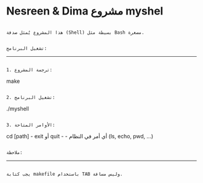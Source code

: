 
Nesreen & Dima
                                                                                                                               مشروع myshel
=============

                                                                                                هذا المشروع يُمثل صدفة (Shell) بسيطة مثل Bash مصغرة.

                                                                                                                                تشغيل البرنامج:
--------------
                                                                                                                             1. ترجمة المشروع:
  make  

                                                                                                                             2. تشغيل البرنامج:
   ./myshell

                                                                                                                            3. الأوامر المتاحة:
   cd [path] -
 exit أو quit -
                                                                                                        - أي أمر في النظام (ls, echo, pwd, ...)

                                                                                                                                     ملاحظة:
--------
                                                                                                        يجب كتابة makefile باستخدام TAB وليس مسافة.
